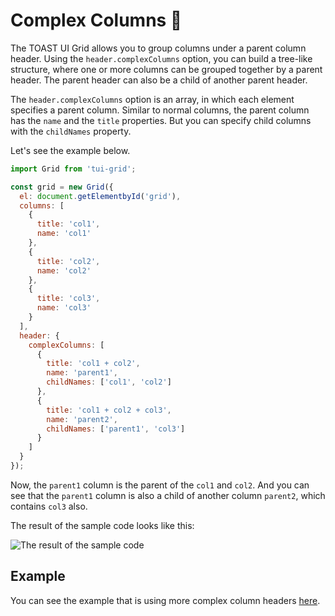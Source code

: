 # Complex Columns 🔗

The TOAST UI Grid allows you to group columns under a parent column header. Using the `header.complexColumns` option, you can build a tree-like structure, where one or more columns can be grouped together by a parent header. The parent header can also be a child of another parent header.

The `header.complexColumns` option is an array, in which each element specifies a parent column. Similar to normal columns, the parent column has the `name` and the `title` properties. But you can specify child columns with the `childNames` property.

Let's see the example below.

```javascript
import Grid from 'tui-grid';

const grid = new Grid({
  el: document.getElementbyId('grid'),
  columns: [
    {
      title: 'col1',
      name: 'col1'
    },
    {
      title: 'col2',
      name: 'col2'
    },
    {
      title: 'col3',
      name: 'col3'    
    }
  ],
  header: {
    complexColumns: [
      {
        title: 'col1 + col2',
        name: 'parent1',
        childNames: ['col1', 'col2']            
      },
      {
        title: 'col1 + col2 + col3',
        name: 'parent2',
        childNames: ['parent1', 'col3']
      }
    ]
  }
});
```

Now, the `parent1` column is the parent of the `col1` and `col2`. And you can see that the `parent1` column is also a child of another column `parent2`, which contains `col3` also.

The result of the sample code looks like this:

![The result of the sample code](https://user-images.githubusercontent.com/18183560/59605689-49023680-914a-11e9-99f9-25bb26316b04.png)

## Example

You can see the example that is using more complex column headers [here](http://nhn.github.io/tui.grid/latest/tutorial-example03-complex-columns).
